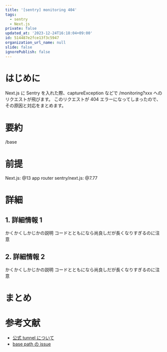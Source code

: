 ```yaml
---
title: '[sentry] monitoring 404'
tags:
  - sentry
  - Next.js
private: false
updated_at: '2023-12-24T16:18:04+09:00'
id: 514487e2fce13f3c5947
organization_url_name: null
slide: false
ignorePublish: false
---
```


# はじめに

Next.js に Sentry を入れた際、captureException などで /monitoring?xxx へのリクエストが飛びます。
このリクエストが 404 エラーになってしまったので、その原因と対応をまとめます。

# 要約

/base

# 前提

Next.js: @13 app router
sentry/next.js: @7.77

# 詳細

## 1. 詳細情報 1

かくかくしかじかの説明
コードとともになら尚良しだが長くなりすぎるのに注意

## 2. 詳細情報 2

かくかくしかじかの説明
コードとともになら尚良しだが長くなりすぎるのに注意

# まとめ

# 参考文献

- [公式 tunnel について](https://docs.sentry.io/platforms/javascript/guides/nextjs/manual-setup/)
- [base path の issue](https://github.com/getsentry/sentry-javascript/issues/8293)
